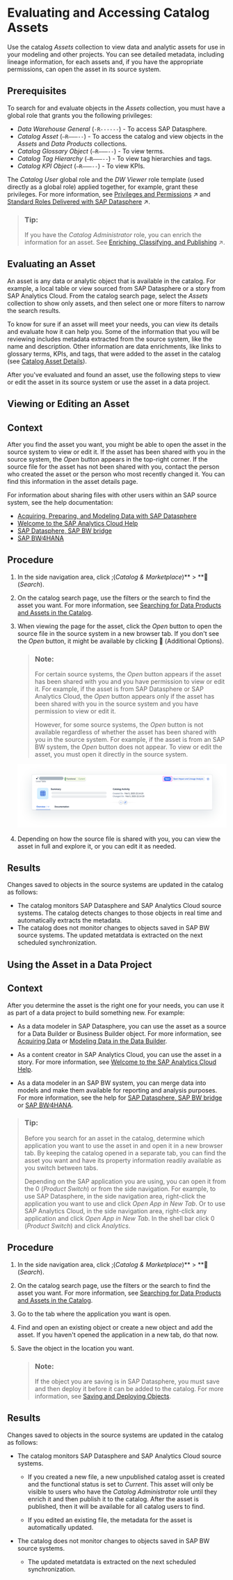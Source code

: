 <!-- loiodc061a23484241b1b791f5540b1f38e3 -->

<link rel="stylesheet" type="text/css" href="css/sap-icons.css"/>

# Evaluating and Accessing Catalog Assets

Use the catalog *Assets* collection to view data and analytic assets for use in your modeling and other projects. You can see detailed metadata, including lineage information, for each assets and, if you have the appropriate permissions, can open the asset in its source system.



<a name="loiodc061a23484241b1b791f5540b1f38e3__prereq_fcb_p1y_tyb"/>

## Prerequisites

To search for and evaluate objects in the *Assets* collection, you must have a global role that grants you the following privileges:

-   *Data Warehouse General* \(`-R------`\) - To access SAP Datasphere.
-   *Catalog Asset* \(`–R–––--`\) - To access the catalog and view objects in the *Assets* and *Data Products* collections.
-   *Catalog Glossary Object* \(`–R–––--`\) - To view terms.
-   *Catalog Tag Hierarchy* \(`–R–––--`\) - To view tag hierarchies and tags.
-   *Catalog KPI Object* \(`–R–––--`\) - To view KPIs.

The *Catalog User* global role and the *DW Viewer* role template \(used directly as a global role\) applied together, for example, grant these privileges. For more information, see [Privileges and Permissions](https://help.sap.com/viewer/935116dd7c324355803d4b85809cec97/DEV_CURRENT/en-US/d7350c6823a14733a7a5727bad8371aa.html "A privilege represents a task or an area in SAP Datasphere and can be assigned to a specific role. The actions that can be performed in the area are determined by the permissions assigned to a privilege.") :arrow_upper_right: and [Standard Roles Delivered with SAP Datasphere](https://help.sap.com/viewer/935116dd7c324355803d4b85809cec97/DEV_CURRENT/en-US/a50a51d80d5746c9b805a2aacbb7e4ee.html "SAP Datasphere is delivered with several standard roles. A standard role includes a predefined set of privileges and permissions.") :arrow_upper_right:. 

> ### Tip:  
> If you have the *Catalog Administrator* role, you can enrich the information for an asset. See [Enriching, Classifying, and Publishing](https://help.sap.com/viewer/97d1d2f0e35d410c893e95a5ff3bee6f/DEV_CURRENT/en-US/1218c12e72c34cfd96293e566badb60c.html "Users with a catalog administrator role can set up governance for assets using hierarchical tags and business glossaries, create KPIs to measure progress towards company goals, and publish assets, glossary terms, and KPIs to the catalog.") :arrow_upper_right:.

<a name="concept_pm1_qqv_zcc"/>

<!-- concept\_pm1\_qqv\_zcc -->

## Evaluating an Asset

An asset is any data or analytic object that is available in the catalog. For example, a local table or view sourced from SAP Datasphere or a story from SAP Analytics Cloud. From the catalog search page, select the *Assets* collection to show only assets, and then select one or more filters to narrow the search results.

To know for sure if an asset will meet your needs, you can view its details and evaluate how it can help you. Some of the information that you will be reviewing includes metadata extracted from the source system, like the name and description. Other information are data enrichments, like links to glossary terms, KPIs, and tags, that were added to the asset in the catalog \(see [Catalog Asset Details](catalog-asset-details-afccc58.md)\).

After you've evaluated and found an asset, use the following steps to view or edit the asset in its source system or use the asset in a data project.

<a name="task_x4m_cny_3wb"/>

<!-- task\_x4m\_cny\_3wb -->

## Viewing or Editing an Asset



<a name="task_x4m_cny_3wb__context_d3z_1dw_hwb"/>

## Context

After you find the asset you want, you might be able to open the asset in the source system to view or edit it. If the asset has been shared with you in the source system, the *Open* button appears in the top-right corner. If the source file for the asset has not been shared with you, contact the person who created the asset or the person who most recently changed it. You can find this information in the asset details page.

For information about sharing files with other users within an SAP source system, see the help documentation:

-   [Acquiring, Preparing, and Modeling Data with SAP Datasphere](https://help.sap.com/docs/SAP_DATASPHERE/c8a54ee704e94e15926551293243fd1d/b4a5d02cefdf45478e7376860c985202.html)
-   [Welcome to the SAP Analytics Cloud Help](https://help.sap.com/docs/SAP_ANALYTICS_CLOUD/00f68c2e08b941f081002fd3691d86a7/1fb1f4ce92f44fc983debc25ac1f2cc9.html)
-   [SAP Datasphere, SAP BW bridge](https://help.sap.com/docs/SAP_BW_BRIDGE/107a6e8a38b74ede94c833ca3b7b6f51/f2a4eb578452482fbbcb9078a8e51551.html)
-   [SAP BW∕4HANA](https://help.sap.com/docs/SAP_BW4HANA/107a6e8a38b74ede94c833ca3b7b6f51/f2a4eb578452482fbbcb9078a8e51551.html)



<a name="task_x4m_cny_3wb__steps_egp_cdw_hwb"/>

## Procedure

1.  In the side navigation area, click <span class="SAP-icons-V5"></span>\(*Catalog & Marketplace*\)** \> **<span class="FPA-icons-V3"></span> \(*Search*\).

2.  On the catalog search page, use the filters or the search to find the asset you want. For more information, see [Searching for Data Products and Assets in the Catalog](searching-for-data-products-and-assets-in-the-catalog-1047825.md).

3.  When viewing the page for the asset, click the *Open* button to open the source file in the source system in a new browser tab. If you don't see the *Open* button, it might be available by clicking <span class="FPA-icons-V3"></span> \(Additional Options\).

    > ### Note:  
    > For certain source systems, the *Open* button appears if the asset has been shared with you and you have permission to view or edit it. For example, if the asset is from SAP Datasphere or SAP Analytics Cloud, the *Open* button appears only if the asset has been shared with you in the source system and you have permission to view or edit it.
    > 
    > However, for some source systems, the *Open* button is not available regardless of whether the asset has been shared with you in the source system. For example, if the asset is from an SAP BW system, the *Open* button does not appear. To view or edit the asset, you must open it directly in the source system.

    ![](images/Asset_Details_-_Open_Button_24913a7.png)

4.  Depending on how the source file is shared with you, you can view the asset in full and explore it, or you can edit it as needed.




<a name="task_x4m_cny_3wb__result_ipq_22w_hwb"/>

## Results

Changes saved to objects in the source systems are updated in the catalog as follows:

-   The catalog monitors SAP Datasphere and SAP Analytics Cloud source systems. The catalog detects changes to those objects in real time and automatically extracts the metadata.
-   The catalog does not monitor changes to objects saved in SAP BW source systems. The updated metatdata is extracted on the next scheduled synchronization.

<a name="task_zpg_fny_3wb"/>

<!-- task\_zpg\_fny\_3wb -->

## Using the Asset in a Data Project



<a name="task_zpg_fny_3wb__context_lkt_ghw_hwb"/>

## Context

After you determine the asset is the right one for your needs, you can use it as part of a data project to build something new. For example:

-   As a data modeler in SAP Datasphere, you can use the asset as a source for a Data Builder or Business Builder object. For more information, see [Acquiring Data](Acquiring-and-Preparing-Data-in-the-Data-Builder/acquiring-data-1f15a29.md) or [Modeling Data in the Data Builder](Modeling-Data-in-the-Data-Builder/modeling-data-in-the-data-builder-5c1e3d4.md).

-   As a content creator in SAP Analytics Cloud, you can use the asset in a story. For more information, see [Welcome to the SAP Analytics Cloud Help](https://help.sap.com/docs/SAP_ANALYTICS_CLOUD/00f68c2e08b941f081002fd3691d86a7/1fb1f4ce92f44fc983debc25ac1f2cc9.html).

-   As a data modeler in an SAP BW system, you can merge data into models and make them available for reporting and analysis purposes. For more information, see the help for [SAP Datasphere, SAP BW bridge](https://help.sap.com/docs/SAP_BW_BRIDGE/107a6e8a38b74ede94c833ca3b7b6f51/f2a4eb578452482fbbcb9078a8e51551.html) or [SAP BW∕4HANA](https://help.sap.com/docs/SAP_BW4HANA/107a6e8a38b74ede94c833ca3b7b6f51/f2a4eb578452482fbbcb9078a8e51551.html).


> ### Tip:  
> Before you search for an asset in the catalog, determine which application you want to use the asset in and open it in a new browser tab. By keeping the catalog opened in a separate tab, you can find the asset you want and have its property information readily available as you switch between tabs.
> 
> Depending on the SAP application you are using, you can open it from the <span class="SAP-icons-V5"></span> \(*Product Switch*\) or from the side navigation. For example, to use SAP Datasphere, in the side navigation area, right-click the application you want to use and click *Open App in New Tab*. Or to use SAP Analytics Cloud, in the side navigation area, right-click any application and click *Open App in New Tab*. In the shell bar click <span class="SAP-icons-V5"></span> \(*Product Switch*\) and click *Analytics*.



<a name="task_zpg_fny_3wb__steps_dhc_k3w_hwb"/>

## Procedure

1.  In the side navigation area, click <span class="SAP-icons-V5"></span>\(*Catalog & Marketplace*\)** \> **<span class="FPA-icons-V3"></span> \(*Search*\).

2.  On the catalog search page, use the filters or the search to find the asset you want. For more information, see [Searching for Data Products and Assets in the Catalog](searching-for-data-products-and-assets-in-the-catalog-1047825.md).

3.  Go to the tab where the application you want is open.

4.  Find and open an existing object or create a new object and add the asset. If you haven't opened the application in a new tab, do that now.

5.  Save the object in the location you want.

    > ### Note:  
    > If the object you are saving is in SAP Datasphere, you must save and then deploy it before it can be added to the catalog. For more information, see [Saving and Deploying Objects](saving-and-deploying-objects-7c0b560.md).




<a name="task_zpg_fny_3wb__result_xcb_gmw_hwb"/>

## Results

Changes saved to objects in the source systems are updated in the catalog as follows:

-   The catalog monitors SAP Datasphere and SAP Analytics Cloud source systems.

    -   If you created a new file, a new unpublished catalog asset is created and the functional status is set to *Current*. This asset will only be visible to users who have the *Catalog Administrator* role until they enrich it and then publish it to the catalog. After the asset is published, then it will be available for all catalog users to find.

    -   If you edited an existing file, the metadata for the asset is automatically updated.


-   The catalog does not monitor changes to objects saved in SAP BW source systems.

    -   The updated metatdata is extracted on the next scheduled synchronization.



